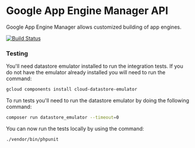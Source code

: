 # Google App Engine Manager API
Google App Engine Manager allows customized building of app engines.

[![Build Status](https://travis-ci.org/cameronsmith/GAEManagerAPI.svg?branch=master)](https://travis-ci.org/cameronsmith/GAEManagerAPI)

### Testing

You'll need datastore emulator installed to run the integration tests. If you do not have the emulator already installed 
you will need to run the command:

```bash
gcloud components install cloud-datastore-emulator
```

To run tests you'll need to run the datastore emulator by doing the following command:
```bash
composer run datastore_emulator --timeout=0
```

You can now run the tests locally by using the command:
```bash
./vendor/bin/phpunit
```
